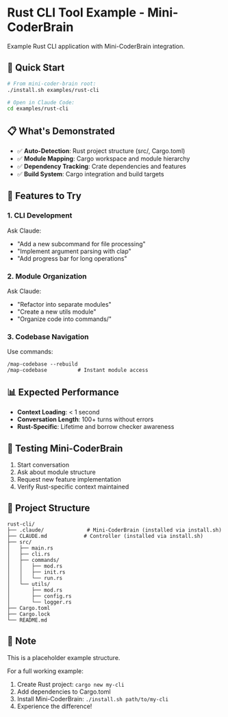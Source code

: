 # Rust CLI Tool Example - Mini-CoderBrain

Example Rust CLI application with Mini-CoderBrain integration.

## 🚀 Quick Start

```bash
# From mini-coder-brain root:
./install.sh examples/rust-cli

# Open in Claude Code:
cd examples/rust-cli
```

## 📋 What's Demonstrated

- ✅ **Auto-Detection**: Rust project structure (src/, Cargo.toml)
- ✅ **Module Mapping**: Cargo workspace and module hierarchy
- ✅ **Dependency Tracking**: Crate dependencies and features
- ✅ **Build System**: Cargo integration and build targets

## 🎯 Features to Try

### 1. CLI Development
Ask Claude:
- "Add a new subcommand for file processing"
- "Implement argument parsing with clap"
- "Add progress bar for long operations"

### 2. Module Organization
Ask Claude:
- "Refactor into separate modules"
- "Create a new utils module"
- "Organize code into commands/"

### 3. Codebase Navigation
Use commands:
```
/map-codebase --rebuild
/map-codebase          # Instant module access
```

## 📊 Expected Performance

- **Context Loading**: < 1 second
- **Conversation Length**: 100+ turns without errors
- **Rust-Specific**: Lifetime and borrow checker awareness

## 🧪 Testing Mini-CoderBrain

1. Start conversation
2. Ask about module structure
3. Request new feature implementation
4. Verify Rust-specific context maintained

## 📂 Project Structure

```
rust-cli/
├── .claude/              # Mini-CoderBrain (installed via install.sh)
├── CLAUDE.md            # Controller (installed via install.sh)
├── src/
│   ├── main.rs
│   ├── cli.rs
│   ├── commands/
│   │   ├── mod.rs
│   │   ├── init.rs
│   │   └── run.rs
│   └── utils/
│       ├── mod.rs
│       ├── config.rs
│       └── logger.rs
├── Cargo.toml
├── Cargo.lock
└── README.md
```

## 📝 Note

This is a placeholder example structure.

For a full working example:
1. Create Rust project: `cargo new my-cli`
2. Add dependencies to Cargo.toml
3. Install Mini-CoderBrain: `./install.sh path/to/my-cli`
4. Experience the difference!
